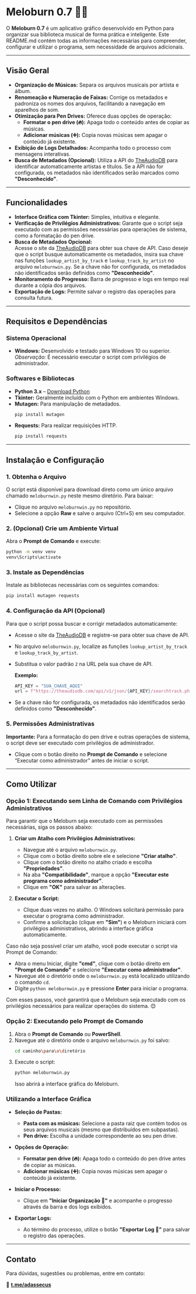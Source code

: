 # Meloburn 0.7 🍯🎶

O **Meloburn 0.7** é um aplicativo gráfico desenvolvido em Python para organizar sua biblioteca musical de forma prática e inteligente. Este README.md contém todas as informações necessárias para compreender, configurar e utilizar o programa, sem necessidade de arquivos adicionais.

---

## Visão Geral

- **Organização de Músicas:** Separa os arquivos musicais por artista e álbum.
- **Renomeação e Numeração de Faixas:** Corrige os metadados e padroniza os nomes dos arquivos, facilitando a navegação em aparelhos de som.
- **Otimização para Pen Drives:** Oferece duas opções de operação:
  - **Formatar o pen drive (🔥):** Apaga todo o conteúdo antes de copiar as músicas.
  - **Adicionar músicas (➕):** Copia novas músicas sem apagar o conteúdo já existente.
- **Exibição de Logs Detalhados:** Acompanha todo o processo com mensagens interativas.
- **Busca de Metadados (Opcional):** Utiliza a API do [TheAudioDB](https://www.theaudiodb.com/) para identificar automaticamente artistas e títulos. Se a API não for configurada, os metadados não identificados serão marcados como **"Desconhecido"**.

---

## Funcionalidades

- **Interface Gráfica com Tkinter:** Simples, intuitiva e elegante.
- **Verificação de Privilégios Administrativos:** Garante que o script seja executado com as permissões necessárias para operações de sistema, como a formatação do pen drive.
- **Busca de Metadados Opcional:**  
  Acesse o site da [TheAudioDB](https://www.theaudiodb.com/) para obter sua chave de API. Caso deseje que o script busque automaticamente os metadados, insira sua chave nas funções `lookup_artist_by_track` e `lookup_track_by_artist` no arquivo `meloburnwin.py`. Se a chave não for configurada, os metadados não identificados serão definidos como **"Desconhecido"**.
- **Monitoramento do Progresso:** Barra de progresso e logs em tempo real durante a cópia dos arquivos.
- **Exportação de Logs:** Permite salvar o registro das operações para consulta futura.

---

## Requisitos e Dependências

### Sistema Operacional
- **Windows:** Desenvolvido e testado para Windows 10 ou superior.  
  *Observação:* É necessário executar o script com privilégios de administrador.

### Softwares e Bibliotecas
- **Python 3.x** – [Download Python](https://www.python.org/downloads/)
- **Tkinter:** Geralmente incluído com o Python em ambientes Windows.
- **Mutagen:** Para manipulação de metadados.  
  ```bash
  pip install mutagen
  ```
- **Requests:** Para realizar requisições HTTP.  
  ```bash
  pip install requests
  ```

---

## Instalação e Configuração

### 1. Obtenha o Arquivo

O script está disponível para download direto como um único arquivo chamado `meloburnwin.py` neste mesmo diretório. Para baixar:
   - Clique no arquivo `meloburnwin.py` no repositório.
   - Selecione a opção **Raw** e salve o arquivo (Ctrl+S) em seu computador.

### 2. (Opcional) Crie um Ambiente Virtual

Abra o **Prompt de Comando** e execute:
```bash
python -m venv venv
venv\Scripts\activate
```

### 3. Instale as Dependências

Instale as bibliotecas necessárias com os seguintes comandos:
```bash
pip install mutagen requests
```

### 4. Configuração da API (Opcional)

Para que o script possa buscar e corrigir metadados automaticamente:
- Acesse o site da [TheAudioDB](https://www.theaudiodb.com/) e registre-se para obter sua chave de API.
- No arquivo `meloburnwin.py`, localize as funções `lookup_artist_by_track` e `lookup_track_by_artist`.
- Substitua o valor padrão `2` na URL pela sua chave de API.  

  **Exemplo:**
  ```python
  API_KEY = "SUA_CHAVE_AQUI"
  url = f"https://theaudiodb.com/api/v1/json/{API_KEY}/searchtrack.php?t={track_title}"
  ```
- Se a chave não for configurada, os metadados não identificados serão definidos como **"Desconhecido"**.

### 5. Permissões Administrativas

**Importante:** Para a formatação do pen drive e outras operações de sistema, o script deve ser executado com privilégios de administrador.  
- Clique com o botão direito no **Prompt de Comando** e selecione “Executar como administrador” antes de iniciar o script.

---

## Como Utilizar

### Opção 1: Executando sem Linha de Comando com Privilégios Administrativos

Para garantir que o Meloburn seja executado com as permissões necessárias, siga os passos abaixo:

1. **Criar um Atalho com Privilégios Administrativos:**
   - Navegue até o arquivo `meloburnwin.py`.
   - Clique com o botão direito sobre ele e selecione **"Criar atalho"**.
   - Clique com o botão direito no atalho criado e escolha **"Propriedades"**.
   - Na aba **"Compatibilidade"**, marque a opção **"Executar este programa como administrador"**.
   - Clique em **"OK"** para salvar as alterações.

2. **Executar o Script:**
   - Clique duas vezes no atalho. O Windows solicitará permissão para executar o programa como administrador.
   - Confirme a solicitação (clique em **"Sim"**) e o Meloburn iniciará com privilégios administrativos, abrindo a interface gráfica automaticamente.

Caso não seja possível criar um atalho, você pode executar o script via Prompt de Comando:
- Abra o menu Iniciar, digite **"cmd"**, clique com o botão direito em **"Prompt de Comando"** e selecione **"Executar como administrador"**.
- Navegue até o diretório onde o `meloburnwin.py` está localizado utilizando o comando `cd`.
- Digite `python meloburnwin.py` e pressione **Enter** para iniciar o programa.

Com esses passos, você garantirá que o Meloburn seja executado com os privilégios necessários para realizar operações do sistema. 😊

### Opção 2: Executando pelo Prompt de Comando

1. Abra o **Prompt de Comando** ou **PowerShell**.
2. Navegue até o diretório onde o arquivo `meloburnwin.py` foi salvo:
   ```bash
   cd caminho\para\o\diretório
   ```
3. Execute o script:
   ```bash
   python meloburnwin.py
   ```
   Isso abrirá a interface gráfica do Meloburn.

### Utilizando a Interface Gráfica

- **Seleção de Pastas:**
  - **Pasta com as músicas:** Selecione a pasta raiz que contém todos os seus arquivos musicais (mesmo que distribuídos em subpastas).
  - **Pen drive:** Escolha a unidade correspondente ao seu pen drive.
  
- **Opções de Operação:**
  - **Formatar pen drive (🔥):** Apaga todo o conteúdo do pen drive antes de copiar as músicas.
  - **Adicionar músicas (➕):** Copia novas músicas sem apagar o conteúdo já existente.
  
- **Iniciar o Processo:**
  - Clique em **"Iniciar Organização 🚀"** e acompanhe o progresso através da barra e dos logs exibidos.
  
- **Exportar Logs:**
  - Ao término do processo, utilize o botão **"Exportar Log 📄"** para salvar o registro das operações.

---

## Contato

Para dúvidas, sugestões ou problemas, entre em contato:

📩 **[t.me/adassecus](https://t.me/adassecus)**
